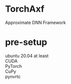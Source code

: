 # TorchAxf
Approximate DNN Framework

# pre-setup
ubuntu 20.04 at least \
CUDA \
PyTorch \
CuPy \
pynvrtc
